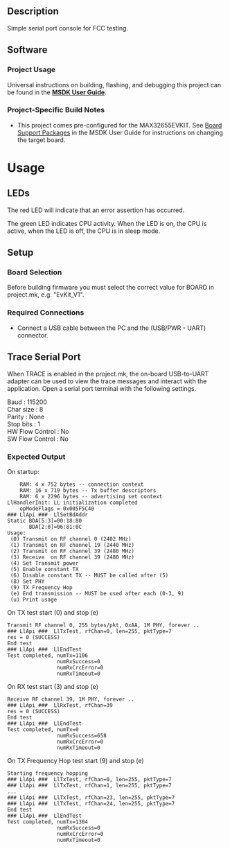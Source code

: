 ## Description

Simple serial port console for FCC testing.


## Software

### Project Usage

Universal instructions on building, flashing, and debugging this project can be found in the **[MSDK User Guide](https://analog-devices-msdk.github.io/msdk/USERGUIDE/)**.

### Project-Specific Build Notes

* This project comes pre-configured for the MAX32655EVKIT.  See [Board Support Packages](https://analog-devices-msdk.github.io/msdk/USERGUIDE/#board-support-packages) in the MSDK User Guide for instructions on changing the target board.

# Usage

## LEDs

The red LED will indicate that an error assertion has occurred.  

The green LED indicates CPU activity. When the LED is on, the CPU is active, when the LED
is off, the CPU is in sleep mode.

## Setup

### Board Selection

Before building firmware you must select the correct value for BOARD in project.mk, e.g. "EvKit_V1".

### Required Connections
-   Connect a USB cable between the PC and the (USB/PWR - UART) connector.

## Trace Serial Port
When TRACE is enabled in the project.mk, the on-board USB-to-UART adapter can
be used to view the trace messages and interact with the application. Open a serial port terminal with
the following settings.

Baud            : 115200  
Char size       : 8  
Parity          : None  
Stop bits       : 1  
HW Flow Control : No  
SW Flow Control : No  

### Expected Output


On startup:
```
    RAM: 4 x 752 bytes -- connection context
    RAM: 16 x 719 bytes -- Tx buffer descriptors
    RAM: 6 x 2296 bytes -- advertising set context
LlHandlerInit: LL initialization completed
    opModeFlags = 0x005F5C40
### LlApi ###  LlSetBdAddr
Static BDA[5:3]=00:18:80
       BDA[2:0]=06:81:0C
Usage:
 (0) Transmit on RF channel 0 (2402 MHz)
 (1) Transmit on RF channel 19 (2440 MHz)
 (2) Transmit on RF channel 39 (2480 MHz)
 (3) Receive  on RF channel 39 (2480 MHz)
 (4) Set Transmit power
 (5) Enable constant TX
 (6) Disable constant TX -- MUST be called after (5)
 (8) Set PHY
 (9) TX Frequency Hop
 (e) End transmission -- MUST be used after each (0-3, 9)
 (u) Print usage
```


On TX test start (0) and stop (e)
```
Transmit RF channel 0, 255 bytes/pkt, 0xAA, 1M PHY, forever ..
### LlApi ###  LlTxTest, rfChan=0, len=255, pktType=7
res = 0 (SUCCESS)
End test
### LlApi ###  LlEndTest
Test completed, numTx=1106
                numRxSuccess=0
                numRxCrcError=0
                numRxTimeout=0
```

On RX test start (3) and stop (e)
```
Receive RF channel 39, 1M PHY, forever ..                                                                              
### LlApi ###  LlRxTest, rfChan=39                                                                                     
res = 0 (SUCCESS)                                                                                                      
End test                                                                                                               
### LlApi ###  LlEndTest                                                                                               
Test completed, numTx=0                                                                                                
                numRxSuccess=658                                                                                       
                numRxCrcError=0                                                                                        
                numRxTimeout=0                                                                                         
```

On TX Frequency Hop test start (9) and stop (e)
```
Starting frequency hopping
### LlApi ###  LlTxTest, rfChan=0, len=255, pktType=7
### LlApi ###  LlTxTest, rfChan=1, len=255, pktType=7
...
### LlApi ###  LlTxTest, rfChan=23, len=255, pktType=7
### LlApi ###  LlTxTest, rfChan=24, len=255, pktType=7
End test
### LlApi ###  LlEndTest
Test completed, numTx=1304
                numRxSuccess=0
                numRxCrcError=0
                numRxTimeout=0
```

